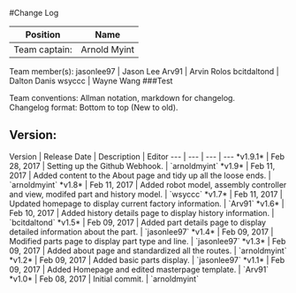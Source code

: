 #Change Log

Position | Name 
--- | ---
Team captain: | Arnold Myint
Team member(s): 
 jasonlee97  | Jason Lee
 Arv91       | Arvin Rolos
 bcitdaltond | Dalton Danis
 wsyccc      | Wayne Wang
###Test

Team conventions: Allman notation, markdown for changelog.  
Changelog format: Bottom to top (New to old).

<h2>Version: </h2>
Version | Release Date | Description  | Editor
--- | --- | --- | ---
*v1.9.1* | Feb 28, 2017 | Setting up the Github Webhook. | `arnoldmyint`
*v1.9* | Feb 11, 2017 | Added content to the About page and tidy up all the loose ends. | `arnoldmyint`
*v1.8* | Feb 11, 2017 | Added robot model, assembly controller and view, modifed part and history model. | `wsyccc`
*v1.7* | Feb 11, 2017 | Updated homepage to display current factory information. | `Arv91`
*v1.6* | Feb 10, 2017 | Added history details page to display history information. | `bcitdaltond`
*v1.5* | Feb 09, 2017 | Added part details page to display detailed information about the part. | `jasonlee97`
*v1.4* | Feb 09, 2017 | Modified parts page to display part type and line. | `jasonlee97`
*v1.3* | Feb 09, 2017 | Added about page and standardized all the routes. | `arnoldmyint`
*v1.2* | Feb 09, 2017 | Added basic parts display. | `jasonlee97`
*v1.1* | Feb 09, 2017 | Added Homepage and edited masterpage template. | `Arv91`
*v1.0* | Feb 08, 2017 | Initial commit. | `arnoldmyint`
